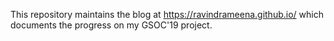 
This repository maintains the blog at https://ravindrameena.github.io/ which documents the progress on my GSOC'19 project.
